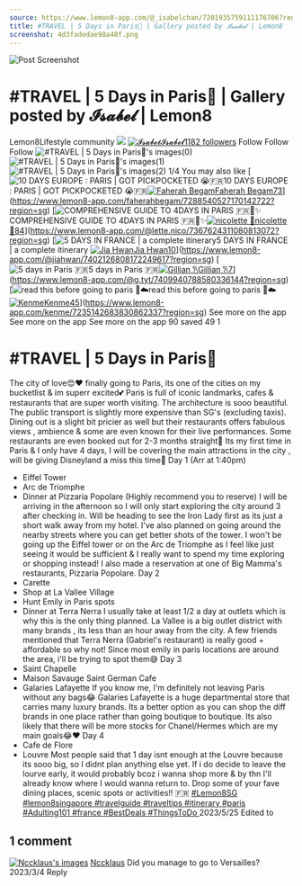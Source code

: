 ```yaml
---
source: https://www.lemon8-app.com/@_isabelchan/7201935759111176706?region=sg
title: #TRAVEL | 5 Days in Paris🥐 | Gallery posted by 𝓘𝓼𝓪𝓫𝓮𝓵 | Lemon8
screenshot: 4d3fadedae98a48f.png
---
```



![Post Screenshot](4d3fadedae98a48f.png)
# #TRAVEL | 5 Days in Paris🥐 | Gallery posted by 𝓘𝓼𝓪𝓫𝓮𝓵 | Lemon8
[](https://www.lemon8-app.com/feed/foryou?region=sg)
Lemon8Lifestyle community
[](https://www.lemon8-app.com/search/sug?region=sg)![](https://lemon8.onelink.me/FMQw?pid=website_direct&af_force_dp=false&af_dp=snssdk2657%3A%2F%2Farticle_detail_page%3Fgroup_id%3D7201935759111176706%26pid%3Dwebsite_direct&retargeting=true&ab_version=73512074&af_web_dp=https%3A%2F%2Fplay.google.com%2Fstore%2Fapps%2Fdetails%3Fid%3Dcom.bd.nproject&amp_extra=%7B%22seo_page_id%22%3A%22648744010473137667%22%2C%22traffic_type%22%3A%22website_direct%22%2C%22web_id%22%3A%227481730364605367826%22%2C%22enter_position%22%3A%22smart_banner%22%2C%22enter_page_id%22%3A%227201935759111176706%22%2C%22enter_page_type%22%3A%22article%22%7D)
[![𝓘𝓼𝓪𝓫𝓮𝓵](https://p16-lemon8-sign-sg.tiktokcdn.com/user-avatar-alisg/ca068dbb1d9521e2a8725d2f10d38157~tplv-sdweummd6v-shrink:120:0:q75.webp?lk3s=66c60501&source=feed_user&x-expires=1744588800&x-signature=UCn4aakZbn5NTWxxqVYkVM1dviE%3D)](https://www.lemon8-app.com/@_isabelchan?region=sg)[𝓘𝓼𝓪𝓫𝓮𝓵1182 followers](https://www.lemon8-app.com/@_isabelchan?region=sg)
Follow
Follow
Follow
![#TRAVEL | 5 Days in Paris🥐's images\(0\)](https://p16-lemon8-sign-sg.tiktokcdn.com/tos-alisg-v-a3e477-sg/e30389021e0e4af3be2b618578efb986~tplv-sdweummd6v-wap-logo-v1:QF9pc2FiZWxjaGFu:1080:0.webp?lk3s=66c60501&source=wap_large_logo_image&x-expires=1744588800&x-signature=hqN1AzfgZr0zIPGnOXAHo3NHlhY%3D)
![#TRAVEL | 5 Days in Paris🥐's images\(1\)](https://p16-lemon8-sign-sg.tiktokcdn.com/tos-alisg-v-a3e477-sg/83604216d9c54fc6aba93e15b5bc825d~tplv-sdweummd6v-wap-logo-v1:QF9pc2FiZWxjaGFu:1080:0.webp?lk3s=66c60501&source=wap_large_logo_image&x-expires=1744588800&x-signature=aq1tYVATcSv%2Bc5IT%2BwaqqelNHFA%3D)
![#TRAVEL | 5 Days in Paris🥐's images\(2\)](https://p16-lemon8-sign-sg.tiktokcdn.com/tos-alisg-v-a3e477-sg/390b644395824932a6d843bc4b90d4c9~tplv-sdweummd6v-wap-logo-v1:QF9pc2FiZWxjaGFu:1080:0.webp?lk3s=66c60501&source=wap_large_logo_image&x-expires=1744588800&x-signature=mfwCj8JnID1L1MxfJJwyn5w8EkE%3D)
1/4
You may also like
[![10 DAYS EUROPE : PARIS | GOT PICKPOCKETED 😭🇫🇷](https://p16-lemon8-sign-sg.tiktokcdn.com/tos-alisg-v-a3e477-sg/owAf2JPTsNBDQ5beKfACUAg7AIRMENNQAA6DHG~tplv-sdweummd6v-shrink:640:0:q50.webp?lk3s=66c60501&source=seo_middle_feed_list&x-expires=1773532800&x-signature=PIPpw757l438FvnWHwayqNDVFsQ%3D)10 DAYS EUROPE : PARIS | GOT PICKPOCKETED 😭🇫🇷[![Faherah Begam](https://p16-lemon8-sign-sg.tiktokcdn.com/user-avatar-alisg/f25362b24dbf9f7fe15706b2bbf7f946~tplv-sdweummd6v-shrink:120:0:q75.jpeg?lk3s=66c60501&source=feed_user&x-expires=1744588800&x-signature=dneTHcKsh21id0%2FWO7Hm9vFJCL8%3D)Faherah Begam73](https://www.lemon8-app.com/faherahbegam?region=sg)](https://www.lemon8-app.com/faherahbegam/7288540527170142722?region=sg)
[![COMPREHENSIVE GUIDE TO 4DAYS IN PARIS 🇫🇷🥐✨](https://p16-lemon8-sign-sg.tiktokcdn.com/tos-alisg-v-a3e477-sg/o4eX2A8I2AneL3DQWAAimgAfQTbYQtGRypeGLJ~tplv-sdweummd6v-shrink:640:0:q50.webp?lk3s=66c60501&source=seo_middle_feed_list&x-expires=1773532800&x-signature=G4N0TPgOUFUGaLGjSAeVUmzZhsU%3D)COMPREHENSIVE GUIDE TO 4DAYS IN PARIS 🇫🇷🥐✨[![nicolette 🌿](https://p16-lemon8-sign-sg.tiktokcdn.com/user-avatar-alisg/739e98dfe0ffa105e666db62754bb228~tplv-sdweummd6v-shrink:120:0:q75.jpeg?lk3s=66c60501&source=feed_user&x-expires=1744588800&x-signature=%2B5ugHUWp2w5uuoQHfllbmxTOyrk%3D)nicolette 🌿84](https://www.lemon8-app.com/@lette.nico?region=sg)](https://www.lemon8-app.com/@lette.nico/7367624311080813072?region=sg)
[![5 DAYS IN FRANCE | a complete itinerary ](https://p16-lemon8-sign-sg.tiktokcdn.com/tos-alisg-v-a3e477-sg/oUFtDEgcI7mArV9fQCzALQFAFuGWmBfclNEp36~tplv-sdweummd6v-shrink:640:0:q50.webp?lk3s=66c60501&source=seo_middle_feed_list&x-expires=1773532800&x-signature=TFCbs6N%2Fwld9nznOx9Vla1HYl%2FE%3D)5 DAYS IN FRANCE | a complete itinerary [![Jia Hwan](https://p16-lemon8-sign-sg.tiktokcdn.com/user-avatar-alisg/cbb871e67bb26ff3900c62c4d24ce0b3~tplv-sdweummd6v-shrink:120:0:q75.jpeg?lk3s=66c60501&source=feed_user&x-expires=1744588800&x-signature=pYjfcM%2BZoOAWDmeIshTCFYs4o68%3D)Jia Hwan10](https://www.lemon8-app.com/@jiahwan?region=sg)](https://www.lemon8-app.com/@jiahwan/7402126808172249617?region=sg)
[![5 days in Paris 🇫🇷](https://p16-lemon8-sign-sg.tiktokcdn.com/tos-alisg-v-a3e477-sg/oAFFY9CQEYtQDaAjbfeHVIWPmqAZXDMc1AEgEB~tplv-sdweummd6v-shrink:640:0:q50.webp?lk3s=66c60501&source=seo_middle_feed_list&x-expires=1773532800&x-signature=g6rhpPoEToBwxKf0gTOO9OPDLOc%3D)5 days in Paris 🇫🇷[![Gillian 𐙚](https://p16-lemon8-sign-sg.tiktokcdn.com/user-avatar-alisg/a2fe428a9ea8b51ed2bc4c8f1f99cb33~tplv-sdweummd6v-shrink:120:0:q75.jpeg?lk3s=66c60501&source=feed_user&x-expires=1744588800&x-signature=yTudWvPgIDIRIJvwNRKcKI0Bqow%3D)Gillian 𐙚7](https://www.lemon8-app.com/@g.tyt?region=sg)](https://www.lemon8-app.com/@g.tyt/7409940788580336144?region=sg)
[![read this before going to paris 🧳☁️](https://p16-lemon8-sign-sg.tiktokcdn.com/tos-alisg-v-a3e477-sg/0887eb1fb43e43939e44f1fc283c2c5b~tplv-sdweummd6v-shrink:640:0:q50.webp?lk3s=66c60501&source=seo_middle_feed_list&x-expires=1773532800&x-signature=9WXUSsZuMooBMuTFh%2FM7Mk0Cgaw%3D)read this before going to paris 🧳☁️[![Kenme](https://p16-lemon8-sign-sg.tiktokcdn.com/user-avatar-alisg/7a07f6e810a49204b195f8c6cfc5bd1a~tplv-sdweummd6v-shrink:120:0:q75.jpeg?lk3s=66c60501&source=feed_user&x-expires=1744588800&x-signature=lOikPn3eelRT5%2FDFAAxLBM95jj0%3D)Kenme45](https://www.lemon8-app.com/kenme?region=sg)](https://www.lemon8-app.com/kenme/7235142683830862337?region=sg)
See more on the app
See more on the app
See more on the app
90 saved
49
1
# #TRAVEL | 5 Days in Paris🥐
The city of love😍❤️ finally going to Paris, its one of the cities on my bucketlist & im superr excited💕 Paris is full of iconic landmarks, cafes & restaurants that are super worth visiting. The architecture is sooo beautiful. The public transport is slightly more expensive than SG's (excluding taxis). Dining out is a slight bit pricier as well but their restaurants offers fabulous views , ambience & some are even known for their live performances. Some restaurants are even booked out for 2-3 months straight🥲 
Its my first time in Paris & I only have 4 days, I will be covering the main attractions in the city , will be giving Disneyland a miss this time🥹 
Day 1 (Arr at 1:40pm) 
- Eiffel Tower
- Arc de Triomphe
- Dinner at Pizzaria Popolare (Highly recommend you to reserve) 
I will be arriving in the afternoon so I will only start exploring the city around 3 after checking in. Will be heading to see the Iron Lady first as its just a short walk away from my hotel. I've also planned on going around the nearby streets where you can get better shots of the tower. I won't be going up the Eiffel tower or on the Arc de Triomphe as I feel like just seeing it would be sufficient & I really want to spend my time exploring or shopping instead! I also made a reservation at one of Big Mamma's restaurants, Pizzaria Popolare. 
Day 2 
- Carette
- Shop at La Vallee Village 
- Hunt Emily in Paris spots 
- Dinner at Terra Nerra 
I usually take at least 1/2 a day at outlets which is why this is the only thing planned. La Vallee is a big outlet district with many brands , its less than an hour away from the city. A few friends mentioned that Terra Nerra (Gabriel's restaurant) is really good + affordable so why not! Since most emily in paris locations are around the area, i'll be trying to spot them😅
Day 3 
- Saint Chapelle
- Maison Savauge Saint German Cafe
- Galaries Lafayette
If you know me, I'm definitely not leaving Paris without any bags😂 Galaries Lafayette is a huge departmental store that carries many luxury brands. Its a better option as you can shop the diff brands in one place rather than going boutique to boutique. Its also likely that there will be more stocks for Chanel/Hermes which are my main goals😂❤️
Day 4 
- Cafe de Flore
- Louvre 
Most people said that 1 day isnt enough at the Louvre because its sooo big, so I didnt plan anything else yet. If i do decide to leave the lourve early, it would probably bcoz i wanna shop more & by thn I'll already know where I would wanna return to. 
Drop some of your fave dining places, scenic spots or activities!! 🇫🇷
[#Lemon8SG ](https://www.lemon8-app.com/topic/7072348837645451266?region=sg)[#lemon8singapore ](https://www.lemon8-app.com/topic/7096813871796633601?region=sg)[#travelguide ](https://www.lemon8-app.com/topic/7086720246836379649?region=sg)[#traveltips ](https://www.lemon8-app.com/topic/7195794094470250501?region=sg)[#itinerary ](https://www.lemon8-app.com/topic/7146196887640489989?region=sg)[#paris ](https://www.lemon8-app.com/topic/7199953620581695493?region=sg)[#Adulting101 ](https://www.lemon8-app.com/topic/7179869996334465026?region=sg)[#france ](https://www.lemon8-app.com/topic/7205086327904223238?region=sg)[#BestDeals ](https://www.lemon8-app.com/topic/7141318695398113282?region=sg)[#ThingsToDo ](https://www.lemon8-app.com/topic/7111701935669395457?region=sg)
2023/5/25 Edited to
## 1 comment
[![Nccklaus's images](https://p16-sign-sg.lemon8cdn.com/user-avatar-alisg/9becf4a01e6ffb4f638fbff137da95e3~tplv-sdweummd6v-shrink:1200:0:q75.webp?lk3s=d32e6450&source=ui_avatar&x-expires=1744588800&x-signature=6NtyTNi3wYZWLlVP2GenRVFuZlk%3D)](https://www.lemon8-app.com/nccklaus?region=sg)
[Nccklaus](https://www.lemon8-app.com/nccklaus?region=sg)
Did you manage to go to Versailles?
2023/3/4
Reply
#